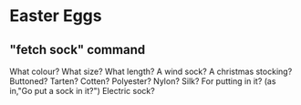 Easter Eggs
===========

"fetch sock" command
--------------------

What colour?
What size?
What length?
A wind sock?
A christmas stocking?
Buttoned?
Tarten?
Cotten?
Polyester?
Nylon?
Silk?
For putting in it?  (as in,"Go put a sock in it?")
Electric sock?

